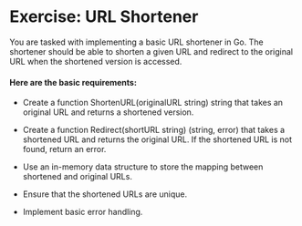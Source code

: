 # **Exercise: URL Shortener**

 You are tasked with implementing a basic URL shortener in Go. The shortener should be able to shorten a given URL and redirect to the original URL when the shortened version is accessed.
 

#### Here are the basic requirements:

  - Create a function ShortenURL(originalURL string) string that takes an
   original URL and returns a shortened version.
   
 -  Create a function Redirect(shortURL string) (string, error) that
   takes a shortened URL and returns the original URL. If the shortened
   URL is not found, return an error.
   
   - Use an in-memory data structure to store the mapping between
   shortened and original URLs.
   
   - Ensure that the shortened URLs are unique.
   
   - Implement basic error handling.
